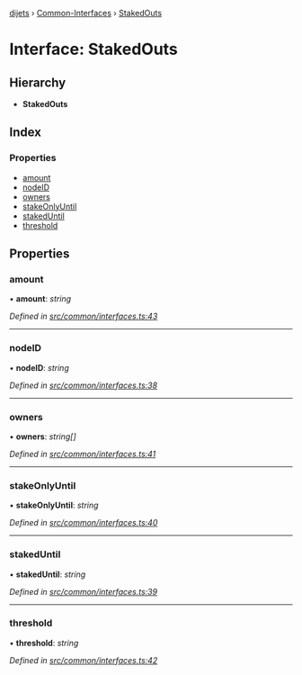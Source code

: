 [dijets](../README.md) › [Common-Interfaces](../modules/common_interfaces.md) › [StakedOuts](common_interfaces.stakedouts.md)

# Interface: StakedOuts

## Hierarchy

* **StakedOuts**

## Index

### Properties

* [amount](common_interfaces.stakedouts.md#amount)
* [nodeID](common_interfaces.stakedouts.md#nodeid)
* [owners](common_interfaces.stakedouts.md#owners)
* [stakeOnlyUntil](common_interfaces.stakedouts.md#stakeonlyuntil)
* [stakedUntil](common_interfaces.stakedouts.md#stakeduntil)
* [threshold](common_interfaces.stakedouts.md#threshold)

## Properties

###  amount

• **amount**: *string*

*Defined in [src/common/interfaces.ts:43](https://github.com/Dijets-Inc/dijetsjs/blob/master/src/common/interfaces.ts#L43)*

___

###  nodeID

• **nodeID**: *string*

*Defined in [src/common/interfaces.ts:38](https://github.com/Dijets-Inc/dijetsjs/blob/master/src/common/interfaces.ts#L38)*

___

###  owners

• **owners**: *string[]*

*Defined in [src/common/interfaces.ts:41](https://github.com/Dijets-Inc/dijetsjs/blob/master/src/common/interfaces.ts#L41)*

___

###  stakeOnlyUntil

• **stakeOnlyUntil**: *string*

*Defined in [src/common/interfaces.ts:40](https://github.com/Dijets-Inc/dijetsjs/blob/master/src/common/interfaces.ts#L40)*

___

###  stakedUntil

• **stakedUntil**: *string*

*Defined in [src/common/interfaces.ts:39](https://github.com/Dijets-Inc/dijetsjs/blob/master/src/common/interfaces.ts#L39)*

___

###  threshold

• **threshold**: *string*

*Defined in [src/common/interfaces.ts:42](https://github.com/Dijets-Inc/dijetsjs/blob/master/src/common/interfaces.ts#L42)*
